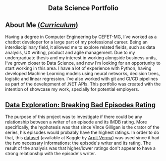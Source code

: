 ## <p align="center"> Data Science Portfolio

## About Me [(_Curriculum_)](/files/SergioJunior_CV_English.pdf)

Having a degree in Computer Engineering by CEFET-MG, I’ve worked as a chatbot developer for a large part of my professional career. Being an interdisciplinary field, it allowed me to explore related fields, such as data analysis, UX writing, product and agile management. Due to my undergraduate thesis and my interest in working alongside business units, I’ve grown closer to Data Science, and now I’m looking for an opportunity to start working in this area. I have a lot of experience with Python, having developed Machine Learning models using neural networks, decision trees, logistic and linear regression. I’ve also worked with git and CI/CD pipelines as part of the development of .NET APIs. This portfolio was created with the intention of showcase my work, specially for potential employers.

## [Data Exploration: Breaking Bad Episodes Rating](https://github.com/juniorsergio/DataExploration/tree/master/Breaking%20Bad%20-%20Rating%20analysis)

The purpose of this project was to investigate if there could be any relationship between a writer of an episode and its IMDB rating. More specifically, the hyphotesis was that since VInce Gilligan is the crator of the series, his episodes would probably have the highest ratings. In order to do that, this [dataset](https://www.kaggle.com/varpit94/breaking-bad-tv-show-all-seasons-episodes-data) (available at Kaggle by [Arpit Verma](https://www.kaggle.com/varpit94)) was used since it had the two necessary informations: the episode's writer and its rating. The result of the analysis was that higher/lower ratings don't appear to have a strong relationship with the episode's writer.
